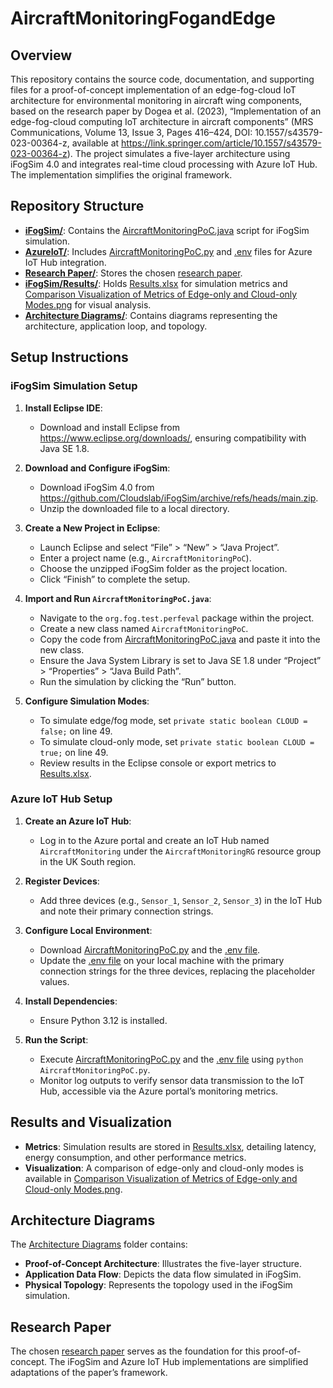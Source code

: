 # AircraftMonitoringFogandEdge

## Overview

This repository contains the source code, documentation, and supporting files for a proof-of-concept implementation of an edge-fog-cloud IoT architecture for environmental monitoring in aircraft wing components, based on the research paper by Dogea et al. (2023), “Implementation of an edge-fog-cloud computing IoT architecture in aircraft components” (MRS Communications, Volume 13, Issue 3, Pages 416–424, DOI: 10.1557/s43579-023-00364-z, available at https://link.springer.com/article/10.1557/s43579-023-00364-z). The project simulates a five-layer architecture using iFogSim 4.0 and integrates real-time cloud processing with Azure IoT Hub. The implementation simplifies the original framework.

## Repository Structure

- **[iFogSim/](https://github.com/ShweMoeThantAurum/AircraftMonitoringFogandEdge/tree/main/iFogSim)**: Contains the [AircraftMonitoringPoC.java](https://github.com/ShweMoeThantAurum/AircraftMonitoringFogandEdge/blob/main/iFogSim/AircraftMonitoringPoC.java) script for iFogSim simulation.
- **[AzureIoT/](https://github.com/ShweMoeThantAurum/AircraftMonitoringFogandEdge/tree/main/AzureIoT)**: Includes [AircraftMonitoringPoC.py](https://github.com/ShweMoeThantAurum/AircraftMonitoringFogandEdge/blob/main/AzureIoT/AircraftMonitoringPoC.py) and [.env](https://github.com/ShweMoeThantAurum/AircraftMonitoringFogandEdge/blob/main/AzureIoT/.env) files for Azure IoT Hub integration.
- **[Research Paper/](https://github.com/ShweMoeThantAurum/AircraftMonitoringFogandEdge/tree/main/Research%20Paper)**: Stores the chosen [research paper](https://github.com/ShweMoeThantAurum/AircraftMonitoringFogandEdge/blob/main/Research%20Paper/Implementation%20of%20an%20edge%E2%80%91fog%E2%80%91cloud%20computing%20IoT%20architecture%20in%20aircraft%20components.pdf).
- **[iFogSim/Results/](https://github.com/ShweMoeThantAurum/AircraftMonitoringFogandEdge/tree/main/iFogSim/Results)**: Holds [Results.xlsx](https://github.com/ShweMoeThantAurum/AircraftMonitoringFogandEdge/blob/main/iFogSim/Results/Results.xlsx) for simulation metrics and [Comparison Visualization of Metrics of Edge-only and Cloud-only Modes.png](https://github.com/ShweMoeThantAurum/AircraftMonitoringFogandEdge/blob/main/iFogSim/Results/Comparison%20Visualization%20of%20Metrics%20of%20Edge-only%20and%20Cloud-only%20Modes%20.png) for visual analysis.
- **[Architecture Diagrams/](https://github.com/ShweMoeThantAurum/AircraftMonitoringFogandEdge/tree/main/Architecture%20Diagrams)**: Contains diagrams representing the architecture, application loop, and topology.

## Setup Instructions

### iFogSim Simulation Setup

1. **Install Eclipse IDE**:
   - Download and install Eclipse from https://www.eclipse.org/downloads/, ensuring compatibility with Java SE 1.8.

2. **Download and Configure iFogSim**:
   - Download iFogSim 4.0 from https://github.com/Cloudslab/iFogSim/archive/refs/heads/main.zip.
   - Unzip the downloaded file to a local directory.

3. **Create a New Project in Eclipse**:
   - Launch Eclipse and select “File” > “New” > “Java Project”.
   - Enter a project name (e.g., `AircraftMonitoringPoC`).
   - Choose the unzipped iFogSim folder as the project location.
   - Click “Finish” to complete the setup.

4. **Import and Run `AircraftMonitoringPoC.java`**:
   - Navigate to the `org.fog.test.perfeval` package within the project.
   - Create a new class named `AircraftMonitoringPoC`.
   - Copy the code from [AircraftMonitoringPoC.java](https://github.com/ShweMoeThantAurum/AircraftMonitoringFogandEdge/blob/main/iFogSim/AircraftMonitoringPoC.java) and paste it into the new class.
   - Ensure the Java System Library is set to Java SE 1.8 under “Project” > “Properties” > “Java Build Path”.
   - Run the simulation by clicking the “Run” button.

5. **Configure Simulation Modes**:
   - To simulate edge/fog mode, set `private static boolean CLOUD = false;` on line 49.
   - To simulate cloud-only mode, set `private static boolean CLOUD = true;` on line 49.
   - Review results in the Eclipse console or export metrics to [Results.xlsx](https://github.com/ShweMoeThantAurum/AircraftMonitoringFogandEdge/blob/main/iFogSim/Results/Results.xlsx).

### Azure IoT Hub Setup

1. **Create an Azure IoT Hub**:
   - Log in to the Azure portal and create an IoT Hub named `AircraftMonitoring` under the `AircraftMonitoringRG` resource group in the UK South region.

2. **Register Devices**:
   - Add three devices (e.g., `Sensor_1`, `Sensor_2`, `Sensor_3`) in the IoT Hub and note their primary connection strings.

3. **Configure Local Environment**:
   - Download [AircraftMonitoringPoC.py](https://github.com/ShweMoeThantAurum/AircraftMonitoringFogandEdge/blob/main/AzureIoT/AircraftMonitoringPoC.py) and the [.env file](https://github.com/ShweMoeThantAurum/AircraftMonitoringFogandEdge/blob/main/AzureIoT/.env).
   - Update the [.env file](https://github.com/ShweMoeThantAurum/AircraftMonitoringFogandEdge/blob/main/AzureIoT/.env) on your local machine with the primary connection strings for the three devices, replacing the placeholder values.

4. **Install Dependencies**:
   - Ensure Python 3.12 is installed.

5. **Run the Script**:
   - Execute [AircraftMonitoringPoC.py](https://github.com/ShweMoeThantAurum/AircraftMonitoringFogandEdge/blob/main/AzureIoT/AircraftMonitoringPoC.py) and the [.env file](https://github.com/ShweMoeThantAurum/AircraftMonitoringFogandEdge/blob/main/AzureIoT/.env) using `python AircraftMonitoringPoC.py`.
   - Monitor log outputs to verify sensor data transmission to the IoT Hub, accessible via the Azure portal’s monitoring metrics.

## Results and Visualization

- **Metrics**: Simulation results are stored in [Results.xlsx](https://github.com/ShweMoeThantAurum/AircraftMonitoringFogandEdge/blob/main/iFogSim/Results/Results.xlsx), detailing latency, energy consumption, and other performance metrics.
- **Visualization**: A comparison of edge-only and cloud-only modes is available in [Comparison Visualization of Metrics of Edge-only and Cloud-only Modes.png](https://github.com/ShweMoeThantAurum/AircraftMonitoringFogandEdge/blob/main/iFogSim/Results/Comparison%20Visualization%20of%20Metrics%20of%20Edge-only%20and%20Cloud-only%20Modes%20.png).

## Architecture Diagrams

The [Architecture Diagrams](https://github.com/ShweMoeThantAurum/AircraftMonitoringFogandEdge/tree/main/Architecture%20Diagrams) folder contains:
- **Proof-of-Concept Architecture**: Illustrates the five-layer structure.
- **Application Data Flow**: Depicts the data flow simulated in iFogSim.
- **Physical Topology**: Represents the topology used in the iFogSim simulation.

## Research Paper

The chosen [research paper](https://github.com/ShweMoeThantAurum/AircraftMonitoringFogandEdge/tree/main/Research%20Paper) serves as the foundation for this proof-of-concept. The iFogSim and Azure IoT Hub implementations are simplified adaptations of the paper’s framework.
